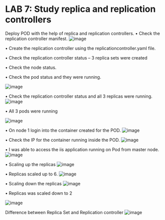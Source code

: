 # LAB 7: Study replica and replication controllers

Deploy POD with the help of replica and replication controllers.
• Check the replication controller manifest.
![image](https://user-images.githubusercontent.com/71546848/220204299-0bbe1e61-17a8-44e7-ac3b-4d661271c8f6.png)

• Create the replication controller using the replicationcontroller.yaml file.

• Check the replication controller status – 3 replica sets were created

• Check the node status.

• Check the pod status and they were running.

![image](https://user-images.githubusercontent.com/71546848/220204317-c34eee2e-ded3-4fc1-9c7c-7ab7de8d5466.png)

• Check the replication controller status and all 3 replicas were running.
![image](https://user-images.githubusercontent.com/71546848/220204375-81b1c899-211e-4bf0-a60f-264c2a713adf.png)

• All 3 pods were running

![image](https://user-images.githubusercontent.com/71546848/220204388-95139d8f-384b-41bf-a893-d7c2276cefa0.png)

• On node 1 login into the container created for the POD.
![image](https://user-images.githubusercontent.com/71546848/220204413-14b22152-104f-42d0-a365-f9b4dd2babc9.png)

• Check the IP for the container running inside the POD.
![image](https://user-images.githubusercontent.com/71546848/220204448-0fee616b-babf-4cd0-9f27-580781e62d71.png)

• I was able to access the iis application running on Pod from master node.
![image](https://user-images.githubusercontent.com/71546848/220204460-f51c668f-1861-4716-8088-ad3f1d5894a8.png)

• Scaling up the replicas
![image](https://user-images.githubusercontent.com/71546848/220204489-b5de65e5-d521-46e5-809a-6b8d59544078.png)

• Replicas scaled up to 6.
![image](https://user-images.githubusercontent.com/71546848/220204502-de8c93f0-ffa3-438e-8572-f1cfce81fb0b.png)

• Scaling down the replicas
![image](https://user-images.githubusercontent.com/71546848/220204522-4edb0511-98e5-4553-a65d-8c7a27f4886b.png)

• Replicas was scaled down to 2

![image](https://user-images.githubusercontent.com/71546848/220204534-cfceba0f-dfa2-49e9-b5da-af692db437e4.png)


Difference between Replica Set and Replication controller
![image](https://user-images.githubusercontent.com/71546848/226432483-d0ff3877-105c-43d1-b46f-d2ad263b85b7.png)
